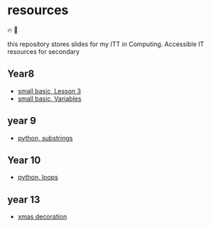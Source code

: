 # resources

:fire: :tada:

this repository stores slides for my ITT in Computing.
Accessible IT resources for secondary

## Year8
- [small basic, Lesson 3](https://gitpitch.com/andadapt/resources?p=ks3/year8/smallBasic/#/)
- [small basic, Variables](https://gitpitch.com/andadapt/resources?p=ks3/year8/smallBasicVariables/#/)
## year 9

- [python, substrings](https://gitpitch.com/andadapt/resources?p=ks4/year9/python/substrings#/)


## Year 10
- [python, loops](https://gitpitch.com/andadapt/resources?p=ks4/year9/python/loops/#/)


## year 13
- [xmas decoration](https://gitpitch.com/andadapt/resources?p=ks5/year13/xmas#/)